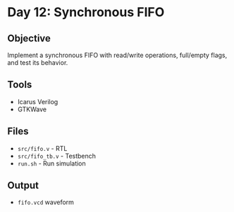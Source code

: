 # Day 12: Synchronous FIFO

## Objective
Implement a synchronous FIFO with read/write operations, full/empty flags, and test its behavior.

## Tools
- Icarus Verilog
- GTKWave

## Files
- `src/fifo.v` - RTL
- `src/fifo_tb.v` - Testbench
- `run.sh` - Run simulation

## Output
- `fifo.vcd` waveform
